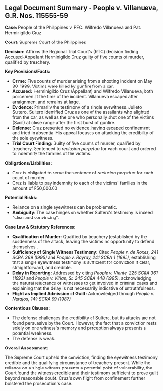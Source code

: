 ## Legal Document Summary - People v. Villanueva, G.R. Nos. 115555-59

**Case:** People of the Philippines v. PFC. Wilfredo Villanueva and Pat. Herminigildo Cruz

**Court:** Supreme Court of the Philippines

**Decision:** Affirms the Regional Trial Court's (RTC) decision finding Accused-Appellant Herminigildo Cruz guilty of five counts of murder, qualified by treachery.

**Key Provisions/Facts:**

*   **Crime:** Five counts of murder arising from a shooting incident on May 30, 1989. Victims were killed by gunfire from a car.
*   **Accused:** Herminigildo Cruz (Appellant) and Wilfredo Villanueva, both policemen at the time of the incident. Villanueva escaped after arraignment and remains at large.
*   **Evidence:** Primarily the testimony of a single eyewitness, Julieto Sultero. Sultero identified Cruz as one of the assailants who alighted from the car, as well as the one who personally shot one of the victims (Sacil) at close range after the first burst of gunfire.
*   **Defense:** Cruz presented no evidence, having escaped confinement and tried in absentia. His appeal focuses on attacking the credibility of the sole eyewitness.
*   **Trial Court Finding:** Guilty of five counts of murder, qualified by treachery. Sentenced to *reclusion perpetua* for each count and ordered to indemnify the families of the victims.

**Obligations/Liabilities:**

*   Cruz is obligated to serve the sentence of *reclusion perpetua* for each count of murder.
*   Cruz is liable to pay indemnity to each of the victims' families in the amount of P50,000.00

**Potential Risks:**

*   Reliance on a single eyewitness can be problematic.
*   **Ambiguity:** The case hinges on whether Sultero's testimony is indeed "clear and convincing".

**Case Law & Statutory References:**

*   **Qualification of Murder:** Qualified by treachery (established by the suddenness of the attack, leaving the victims no opportunity to defend themselves).
*   **Sufficiency of Single Witness Testimony:** Cited *People v. de Roxas, 241 SCRA 369 (1995)* and *People v. Rayray, 241 SCRA 1 (1995)*, establishing that a single eyewitness testimony is sufficient for conviction if clear, straightforward, and credible.
*   **Delay in Reporting:** Addressed by citing *People v. Viente, 225 SCRA 361 (1993)* and *People v. Viñas, Sr. 245 SCRA 448 (1995)*, acknowledging the natural reluctance of witnesses to get involved in criminal cases and explaining that the delay is not necessarily indicative of untruthfulness.
*   **Flight as Implied Admission of Guilt:** Acknowledged through *People v. Narajos, 149 SCRA 99 (1987)*

**Contentious Clauses:**

*   The defense challenges the credibility of Sultero, but its attacks are not found persuasive by the Court. However, the fact that a conviction rests solely on one witness's memory and perception always presents a potential weakness.
*   The defense is weak.

**Overall Assessment:**

The Supreme Court upheld the conviction, finding the eyewitness testimony credible and the qualifying circumstance of treachery present. While the reliance on a single witness presents a potential point of vulnerability, the Court found the witness credible and their testimony sufficient to prove guilt beyond reasonable doubt. Cruz's own flight from confinement further bolstered the prosecution's case.
